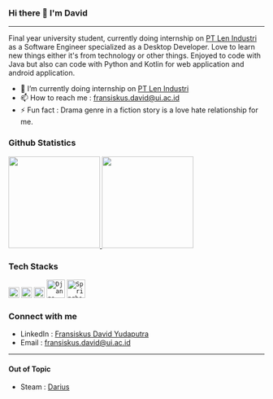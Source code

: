 ### Hi there 👋 I'm David
---

Final year university student, currently doing internship on <a href=https://www.len.co.id/>PT Len Industri</a> as a Software Engineer specialized as a Desktop Developer. Love to learn new things either it's from technology or other things. Enjoyed to code with Java but also can code with Python and Kotlin for web application and android application.
- 🔭 I’m currently doing internship on <a href=https://www.len.co.id/>PT Len Industri</a>
- 📫 How to reach me : fransiskus.david@ui.ac.id
- ⚡ Fun fact : Drama genre in a fiction story is a love hate relationship for me. 

### Github Statistics
<p align="left">
<a href="https://github.com/CicusAjadah">
  <img height="180em" src="https://github-readme-stats-eight-theta.vercel.app/api?username=CicusAjadah&show_icons=true&theme=algolia&include_all_commits=true&count_private=true"/>
  <img height="180em" src="https://github-readme-stats-eight-theta.vercel.app/api/top-langs/?username=CicusAjadah&layout=compact&langs_count=8&theme=algolia"/>
</a>
</p>

### Tech Stacks
  <code><img alt="Java" title="Java" width="21px" src="https://logos-download.com/wp-content/uploads/2016/10/Java_logo-414x700.png" /></code>
  <code><img alt="Python" title="Python" width="21px" src="https://logos-download.com/wp-content/uploads/2016/10/Python_logo_icon.png" /></code>
  <code><img alt="Kotlin" title="Kotlin" width="21px" src="https://cdn.freebiesupply.com/logos/large/2x/kotlin-1-logo-png-transparent.png" /></code>
  <code><img alt="Django" title="Django (Python Web Development Framework)" width="36px" src="https://logos-download.com/wp-content/uploads/2019/06/Django_Logo.png" /></code>
  <code><img alt="Springboot" title="Springboot (Java Web Development Framework)" width="36px" src="https://www.nextre.it/wp-content/uploads/2020/09/spring-boot-scaled-1.jpg" /></code> <br>

### Connect with me
- LinkedIn : <a href=https://www.linkedin.com/in/fransiskus-david-yudaputra-147929205/> Fransiskus David Yudaputra </a>
- Email :  fransiskus.david@ui.ac.id 

---
#### Out of Topic 
 - Steam : <a href=https://steamcommunity.com/id/Cicoes/> Darius </a>
<!--
**CicusAjadah/CicusAjadah** is a ✨ _special_ ✨ repository because its `README.md` (this file) appears on your GitHub profile.

Here are some ideas to get you started:

- 🔭 I’m currently working on ...
- 🌱 I’m currently learning ...
- 👯 I’m looking to collaborate on ...
- 🤔 I’m looking for help with ...
- 💬 Ask me about ...
- 📫 How to reach me: ...
- 😄 Pronouns: ...
- ⚡ Fun fact: ...
-->
